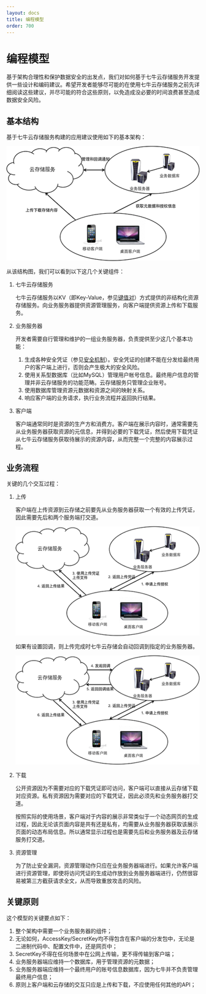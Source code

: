 ```yaml
---
layout: docs
title: 编程模型
order: 700
---
```

<a id="programming-model"></a>
# 编程模型

基于架构合理性和保护数据安全的出发点，我们对如何基于七牛云存储服务开发提供一些设计和编码建议。希望开发者能够尽可能的在使用七牛云存储服务之前先详细阅读这些建议，并尽可能的符合这些原则，以免造成没必要的时间浪费甚至造成数据安全风险。

<a id="basic-structure"></a>
## 基本结构

基于七牛云存储服务构建的应用建议使用如下的基本架构：

![基本模型](img/programming-model.png "基本模型")

从该结构图，我们可以看到以下这几个关键组件：

1. 七牛云存储服务

	七牛云存储服务以KV（即Key-Value，参见[键值对](/api/overview/concepts.html#key-value)）方式提供的非结构化资源存储服务。向业务服务器提供资源管理服务，向客户端提供资源上传和下载服务。

1. 业务服务器

	开发者需要自行管理和维护的一组业务服务器，负责提供至少这几个基本功能：
	
	1. 生成各种安全凭证（参见[安全机制](security.html)）。安全凭证的创建不能在分发给最终用户的客户端上进行，否则会产生极大的安全风险。
	1. 使用关系型数据库（比如MySQL）管理用户帐号信息。最终用户信息的管理并非云存储服务的功能范畴。云存储服务只管理企业账号。
	1. 使用数据库管理资源元数据和资源之间的映射关系。
	1. 响应客户端的业务请求，执行业务流程并返回执行结果。
	
1. 客户端

	客户端通常同时是资源的生产方和消费方。客户端在展示内容时，通常需要先从业务服务器获取资源的元信息，并得到必要的下载凭证，然后使用下载凭证从七牛云存储服务获取待展示的资源内容，从而完整一个完整的内容展示过程。

<a id="workflow"></a>
## 业务流程

关键的几个交互过程：

1. 上传

	客户端在上传资源到云存储之前要先从业务服务器获取一个有效的上传凭证，因此需要先后和两个服务端打交道。
	
	![基本上传流程](img/basic-upload.png "基本上传流程")
	
	如果有设置回调，则上传完成时七牛云存储会自动回调到指定的业务服务器。

	![带回调的上传流程](img/upload-with-callback.png "带回调的上传流程")

1. 下载

	公开资源因为不需要对应的下载凭证即可访问，客户端可以直接从云存储下载对应资源。私有资源因为需要对应的下载凭证，因此必须先和业务服务器打交道。
	
	按照实际的使用场景，客户端对于内容的展示非常类似于一个动态网页的生成过程，因此无论该页面内容是共有还是私有，均需要从业务服务器获取该展示页面的动态布局信息。所以通常显示过程也是需要先后和业务服务器及云存储服务打交道。

1. 资源管理

	为了防止安全漏洞，资源管理动作只应在业务服务器端进行。如果允许客户端进行资源管理，即使将访问凭证的生成动作放到业务服务器端进行，仍然很容易被第三方截获请求全文，从而导致重放攻击的风险。

## 关键原则

这个模型的关键要点如下：

1. 整个架构中需要一个业务服务器的组件；
1. 无论如何，AccessKey/SecretKey均不得包含在客户端的分发包中，无论是二进制代码中、配置文件中，还是网页中；
1. SecretKey不得在任何场景中在公网上传输，更不得传输到客户端；
1. 业务服务器端应维持一个数据库，用于管理资源的元数据；
1. 业务服务器端应维持一个最终用户的账号信息数据库，因为七牛并不负责管理最终用户信息；
1. 原则上客户端和云存储的交互只应是上传和下载，不应使用任何其他的API；
